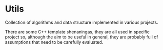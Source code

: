 # Utils
Collection of algorithms and data structure implemented in various projects.

There are some C++ template shenaningas, they are all used in specific project so, although the aim to be useful in general, they are probably full of assumptions that need to be carefully evaluated.

